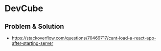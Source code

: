 # DevCube


## Problem & Solution 
- https://stackoverflow.com/questions/70469717/cant-load-a-react-app-after-starting-server 